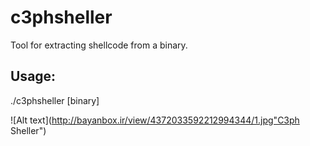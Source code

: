# c3phsheller
Tool for extracting shellcode from a binary.
## Usage: 
./c3phsheller [binary]

![Alt text](http://bayanbox.ir/view/4372033592212994344/1.jpg"C3ph Sheller")



